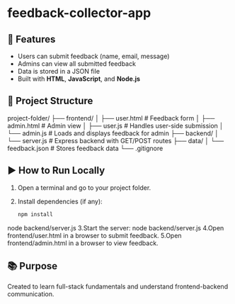 # feedback-collector-app

## 🚀 Features

- Users can submit feedback (name, email, message)
- Admins can view all submitted feedback
- Data is stored in a JSON file
- Built with **HTML**, **JavaScript**, and **Node.js**


## 📁 Project Structure

project-folder/
├── frontend/
│ ├── user.html # Feedback form
│ ├── admin.html # Admin view
│ ├── user.js # Handles user-side submission
│ └── admin.js # Loads and displays feedback for admin
├── backend/
│ └── server.js # Express backend with GET/POST routes
├── data/
│ └── feedback.json # Stores feedback data
└── .gitignore

## ▶️ How to Run Locally

1. Open a terminal and go to your project folder.

2. Install dependencies (if any):
   ```bash
   npm install
node backend/server.js
3.Start the server:
node backend/server.js
4.Open frontend/user.html in a browser to submit feedback.
5.Open frontend/admin.html in a browser to view feedback.

## 📚 Purpose

Created to learn full-stack fundamentals and understand frontend-backend communication.

